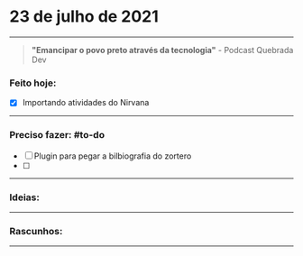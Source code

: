 # 23 de julho de 2021

----

> **"Emancipar o povo preto através da tecnologia"**
\- Podcast Quebrada Dev

### Feito hoje:
- [x] Importando atividades do Nirvana

---

### Preciso fazer: #to-do
- [ ] Plugin para pegar a bilbiografia do zortero
- [ ] 


---

### Ideias:


---

### Rascunhos:


---

